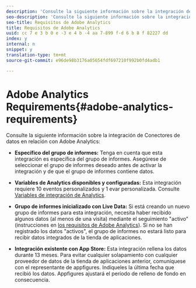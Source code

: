 ```yaml
---
description: 'Consulte la siguiente información sobre la integración de Conectores de datos en relación con Adobe Analytics. '
seo-description: 'Consulte la siguiente información sobre la integración de Conectores de datos en relación con Adobe Analytics. '
seo-title: Requisitos de Adobe Analytics
title: Requisitos de Adobe Analytics
uuid: cc 7 e 3 b 0 e -3 e 4 b -4 aa 7-899 f-d 6 b 8 f 82227 dd
index: y
internal: n
snippet: y
translation-type: tm+mt
source-git-commit: e96de98b3176a05654fdf697210f992b0fd4adb1

---
```



# Adobe Analytics Requirements{#adobe-analytics-requirements}

Consulte la siguiente información sobre la integración de Conectores de datos en relación con Adobe Analytics:

* **Específico del grupo de informes:** Tenga en cuenta que esta integración es específica del grupo de informes. Asegúrese de seleccionar el grupo de informes deseado antes de activar la integración y de que el grupo de informes contiene datos.
* **Variables de Analytics disponibles y configuradas:** Esta integración requiere 10 eventos personalizados y 1 evar personalizada. Consulte [Variables de integración de Analytics](../../appfigures-overview/appfigures-before-activation/appfigures-variables.md#concept-6c8a359719fd4794a42f5f6fb118f8b2).

* **Grupo de informes inicializado con Live Data:** Si está creando un nuevo grupo de informes para esta integración, necesita haber recibido algunos datos (al menos de una visita) mediante el seguimiento "activo" (instrucciones en [los requisitos de Adobe Analytics](../../appfigures-overview/appfigures-before-activation/appfigures-analytics-requirements.md#concept-3bf6a42b3b2f46cf84f929b91a1ad65c)). Si no se han registrado los datos "activos", el grupo de informes no estará listo para recibir datos integrados de la tienda de aplicaciones.

* **Integración existente con App Store:** Esta integración rellena los datos durante 13 meses. Para evitar cualquier solapamiento con cualquier proveedor de datos de la tienda de aplicaciones anterior, comuníquese con el representante de appfigures. Indíqueles la última fecha que recibió los datos. Appfigures ajustará el período de relleno de fondo en consecuencia.

